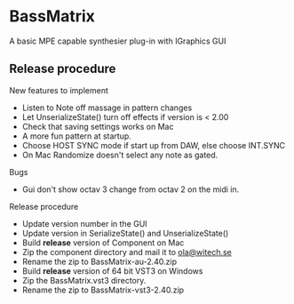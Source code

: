 # BassMatrix

A basic MPE capable synthesier plug-in with IGraphics GUI

## Release procedure

New features to implement

* Listen to Note off massage in pattern changes
* Let UnserializeState() turn off effects if version is < 2.00
* Check that saving settings works on Mac
* A more fun pattern at startup.
* Choose HOST SYNC mode if start up from DAW, else choose INT.SYNC
* On Mac Randomize doesn't select any note as gated.

Bugs
* Gui don't show octav 3 change from octav 2 on the midi in.

Release procedure

* Update version number in the GUI
* Update version in SerializeState() and UnserializeState()
* Build **release** version of Component on Mac
* Zip the component directory and mail it to ola@witech.se
* Rename the zip to BassMatrix-au-2.40.zip
* Build **release** version of 64 bit VST3 on Windows
* Zip the BassMatrix.vst3 directory.
* Rename the zip to BassMatrix-vst3-2.40.zip
